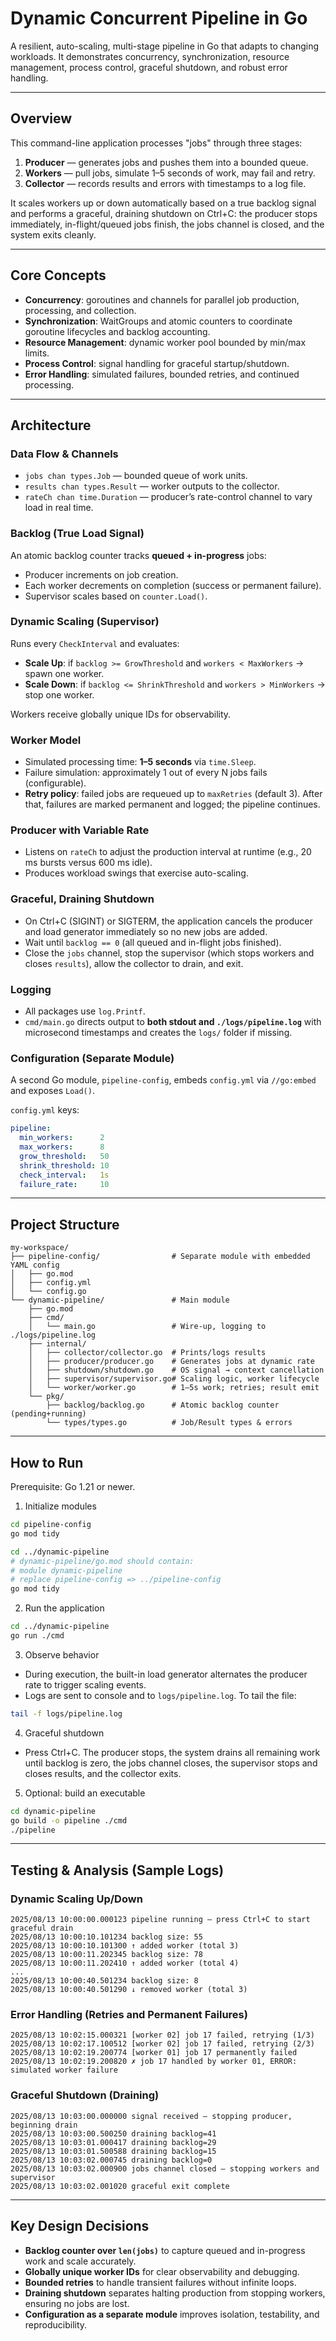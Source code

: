 # Dynamic Concurrent Pipeline in Go

A resilient, auto-scaling, multi-stage pipeline in Go that adapts to changing workloads. It demonstrates concurrency, synchronization, resource management, process control, graceful shutdown, and robust error handling.

---

## Overview

This command-line application processes "jobs" through three stages:

1. **Producer** — generates jobs and pushes them into a bounded queue.
2. **Workers** — pull jobs, simulate 1–5 seconds of work, may fail and retry.
3. **Collector** — records results and errors with timestamps to a log file.

It scales workers up or down automatically based on a true backlog signal and performs a graceful, draining shutdown on Ctrl+C: the producer stops immediately, in-flight/queued jobs finish, the jobs channel is closed, and the system exits cleanly.

---

## Core Concepts

* **Concurrency**: goroutines and channels for parallel job production, processing, and collection.
* **Synchronization**: WaitGroups and atomic counters to coordinate goroutine lifecycles and backlog accounting.
* **Resource Management**: dynamic worker pool bounded by min/max limits.
* **Process Control**: signal handling for graceful startup/shutdown.
* **Error Handling**: simulated failures, bounded retries, and continued processing.

---

## Architecture

### Data Flow & Channels

* `jobs chan types.Job` — bounded queue of work units.
* `results chan types.Result` — worker outputs to the collector.
* `rateCh chan time.Duration` — producer’s rate-control channel to vary load in real time.

### Backlog (True Load Signal)

An atomic backlog counter tracks **queued + in-progress** jobs:

* Producer increments on job creation.
* Each worker decrements on completion (success or permanent failure).
* Supervisor scales based on `counter.Load()`.

### Dynamic Scaling (Supervisor)

Runs every `CheckInterval` and evaluates:

* **Scale Up**: if `backlog >= GrowThreshold` and `workers < MaxWorkers` → spawn one worker.
* **Scale Down**: if `backlog <= ShrinkThreshold` and `workers > MinWorkers` → stop one worker.

Workers receive globally unique IDs for observability.

### Worker Model

* Simulated processing time: **1–5 seconds** via `time.Sleep`.
* Failure simulation: approximately 1 out of every N jobs fails (configurable).
* **Retry policy**: failed jobs are requeued up to `maxRetries` (default 3). After that, failures are marked permanent and logged; the pipeline continues.

### Producer with Variable Rate

* Listens on `rateCh` to adjust the production interval at runtime (e.g., 20 ms bursts versus 600 ms idle).
* Produces workload swings that exercise auto-scaling.

### Graceful, Draining Shutdown

* On Ctrl+C (SIGINT) or SIGTERM, the application cancels the producer and load generator immediately so no new jobs are added.
* Wait until `backlog == 0` (all queued and in-flight jobs finished).
* Close the `jobs` channel, stop the supervisor (which stops workers and closes `results`), allow the collector to drain, and exit.

### Logging

* All packages use `log.Printf`.
* `cmd/main.go` directs output to **both stdout and `./logs/pipeline.log`** with microsecond timestamps and creates the `logs/` folder if missing.

### Configuration (Separate Module)

A second Go module, `pipeline-config`, embeds `config.yml` via `//go:embed` and exposes `Load()`.

`config.yml` keys:

```yaml
pipeline:
  min_workers:      2
  max_workers:      8
  grow_threshold:   50
  shrink_threshold: 10
  check_interval:   1s
  failure_rate:     10
```

---

## Project Structure

```
my-workspace/
├── pipeline-config/                # Separate module with embedded YAML config
│   ├── go.mod
│   ├── config.yml
│   └── config.go
└── dynamic-pipeline/               # Main module
    ├── go.mod
    ├── cmd/
    │   └── main.go                 # Wire-up, logging to ./logs/pipeline.log
    ├── internal/
    │   ├── collector/collector.go  # Prints/logs results
    │   ├── producer/producer.go    # Generates jobs at dynamic rate
    │   ├── shutdown/shutdown.go    # OS signal → context cancellation
    │   ├── supervisor/supervisor.go# Scaling logic, worker lifecycle
    │   └── worker/worker.go        # 1–5s work; retries; result emit
    └── pkg/
        ├── backlog/backlog.go      # Atomic backlog counter (pending+running)
        └── types/types.go          # Job/Result types & errors
```

---

## How to Run

Prerequisite: Go 1.21 or newer.

1. Initialize modules

```bash
cd pipeline-config
go mod tidy

cd ../dynamic-pipeline
# dynamic-pipeline/go.mod should contain:
# module dynamic-pipeline
# replace pipeline-config => ../pipeline-config
go mod tidy
```

2. Run the application

```bash
cd ../dynamic-pipeline
go run ./cmd
```

3. Observe behavior

* During execution, the built-in load generator alternates the producer rate to trigger scaling events.
* Logs are sent to console and to `logs/pipeline.log`. To tail the file:

```bash
tail -f logs/pipeline.log
```

4. Graceful shutdown

* Press Ctrl+C. The producer stops, the system drains all remaining work until backlog is zero, the jobs channel closes, the supervisor stops and closes results, and the collector exits.

5. Optional: build an executable

```bash
cd dynamic-pipeline
go build -o pipeline ./cmd
./pipeline
```

---

## Testing & Analysis (Sample Logs)

### Dynamic Scaling Up/Down

```
2025/08/13 10:00:00.000123 pipeline running — press Ctrl+C to start graceful drain
2025/08/13 10:00:10.101234 backlog size: 55
2025/08/13 10:00:10.101300 ↑ added worker (total 3)
2025/08/13 10:00:11.202345 backlog size: 78
2025/08/13 10:00:11.202410 ↑ added worker (total 4)
...
2025/08/13 10:00:40.501234 backlog size: 8
2025/08/13 10:00:40.501290 ↓ removed worker (total 3)
```

### Error Handling (Retries and Permanent Failures)

```
2025/08/13 10:02:15.000321 [worker 02] job 17 failed, retrying (1/3)
2025/08/13 10:02:17.100512 [worker 02] job 17 failed, retrying (2/3)
2025/08/13 10:02:19.200774 [worker 01] job 17 permanently failed
2025/08/13 10:02:19.200820 ✗ job 17 handled by worker 01, ERROR: simulated worker failure
```

### Graceful Shutdown (Draining)

```
2025/08/13 10:03:00.000000 signal received — stopping producer, beginning drain
2025/08/13 10:03:00.500250 draining backlog=41
2025/08/13 10:03:01.000417 draining backlog=29
2025/08/13 10:03:01.500588 draining backlog=15
2025/08/13 10:03:02.000745 draining backlog=0
2025/08/13 10:03:02.000900 jobs channel closed — stopping workers and supervisor
2025/08/13 10:03:02.001020 graceful exit complete
```

---

## Key Design Decisions

* **Backlog counter over `len(jobs)`** to capture queued and in-progress work and scale accurately.
* **Globally unique worker IDs** for clear observability and debugging.
* **Bounded retries** to handle transient failures without infinite loops.
* **Draining shutdown** separates halting production from stopping workers, ensuring no jobs are lost.
* **Configuration as a separate module** improves isolation, testability, and reproducibility.
